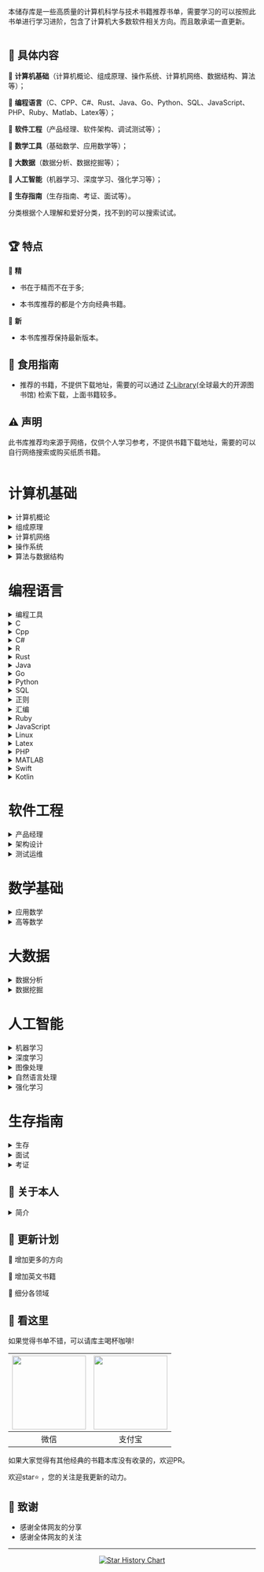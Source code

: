 本储存库是一些高质量的计算机科学与技术书籍推荐书单，需要学习的可以按照此书单进行学习进阶，包含了计算机大多数软件相关方向。而且敢承诺一直更新。

<img src="images/bg.jpg"  alt=""/>

## 📘 具体内容

🌟 **计算机基础**（计算机概论、组成原理、操作系统、计算机网络、数据结构、算法等）；

🌟 **编程语言**（C、CPP、C#、Rust、Java、Go、Python、SQL、JavaScript、PHP、Ruby、Matlab、Latex等）；

🌟 **软件工程**（产品经理、软件架构、调试测试等）；

🌟 **数学工具**（基础数学、应用数学等）；

🌟 **大数据**（数据分析、数据挖掘等）；

🌟 **人工智能**（机器学习、深度学习、强化学习等）；

🌟 **生存指南**（生存指南、考证、面试等）。

分类根据个人理解和爱好分类，找不到的可以搜索试试。

<img src="images/class.svg"  alt=""/>

## 🏆 特点

🌟 **精**

* 书在于精而不在于多;

* 本书库推荐的都是个方向经典书籍。

🌟 **新**

* 本书库推荐保持最新版本。

## 🚀 食用指南

* 推荐的书籍，不提供下载地址，需要的可以通过 [Z-Library](https://zh.zlibrary-east.se)(全球最大的开源图书馆) 检索下载，上面书籍较多。

## ⚠️ 声明

此书库推荐均来源于网络，仅供个人学习参考，不提供书籍下载地址，需要的可以自行网络搜索或购买纸质书籍。

<img src="images/start.jpg" alt=""/>

# 计算机基础

<details>
<summary>计算机概论</summary>

| <b href="1Lr63nh-bSWiF4Z9DOrP_QQ579o"> <img src="images/计算机概论/大话计算机 卷1-3.jpg" width="150px"   /></a> | <b href="1ylI3cdh5YU_W-_xpMpQhpApm74"> <img src="images/计算机概论/计算机科学技术百科全书 (第三版).jpg" width="150px"   /></a> | <b href="1k_ZvnrezFVcgpjUz4LEtUQ93r7"> <img src="images/计算机概论/计算机科学概论 (第13版).jpg" width="150px"   /></a> | <b href="1vmY9h5DOxZLXZ5w-5TNvrghga8"> <img src="images/计算机概论/计算机科学导论（第4版）.jpg" width="150px"  /></a> |
|------------------------------------------------------------------------------------------------------|-------------------------------------------------------------------------------------------------------------|----------------------------------------------------------------------------------------------------------|-------------------------------------------------------------------------------------------------------|
| <b href="g1qofMgFbPf"> 大话计算机 卷1-3 </a>                                                               | <b href="Dn2cpMBciWm">计算机科学技术百科全书<br> (第三版) </a>                                                            | <b href="p6ypjRUM8a3">计算机科学概论<br> (第13版)  </a>                                                           | <b href="Lfe3mDEWB1W">计算机科学导论<br>（第4版）</a>                                                            |

</details>


<details>
<summary>组成原理</summary>

| <b href="1jgbNy15-cO-Jo83ekpSsAAaqak"> <img src="images/组成原理/计算机组成  结构化方法（原书第6版）.jpg" width="150px"  /></a> | <b href="1gFmtF_ooa3WcKDww7-mpzwtbrk"> <img src="images/组成原理/计算机组成与设计 硬件软件接口 (第5版).jpg" width="150px"   /></a> | <b href="1IMt-mSkY9V-P_PoRmnpuTQ5a8f"> <img src="images/组成原理/计算机组成与设计：硬件软件接口（ARM版）.jpg" width="150px"   /></a> | <b href="1OecPfXZpa4OZrXlSHe3pXQ9h9p"> <img src="images/组成原理/计算机组成与设计：硬件软件接口（RISC-V版）.jpg" width="150px"   /></a> | <b href="1e-bqmc7h9YrZrbrCL0PMNwl2tv"> <img src="images/组成原理/手把手教你设计CPU-RISC-V处理器篇.jpg" width="150px"  /></a> |
|-------------------------------------------------------------------------------------------------------------|----------------------------------------------------------------------------------------------------------------|----------------------------------------------------------------------------------------------------------------|-------------------------------------------------------------------------------------------------------------------|---------------------------------------------------------------------------------------------------------------|
| <b href="FD8mBbFuqZB">计算机组成 <br>（原书第6版）</a>                                                                 | <b href="1QwPYe4ct4h">计算机组成与设计 <br> (第5版) </a>                                                                 | <b href="1umtK2j415K">计算机组成与设计<br>（ARM版）</a>                                                                   | <b href="Rw8dikD3Hod">计算机组成与设计<br>（原书第5版·RISC-V版）</a>                                                             | <b href="AbtwD3piGdL">手把手教你设计<br>CPU-RISC-V处理器篇 </a>                                                          |

| <b href="14hoM_gYlpSB8wnEA7NOGoAuikv"> <img src="images/组成原理/电脑组装、维护、维修全能一本通.jpg" width="150px"   /></a> | <b href="1aWKmCn6I8T38Z4oM_GrRAQl1ar"> <img src="images/组成原理/计算机组装与维护.jpg" width="150px"  /></a> |
|----------------------------------------------------------------------------------------------------------|--------------------------------------------------------------------------------------------------|
| <b href="k6z14xKj6be">电脑组装、维护、维修<br>全能一本通 </a>                                                           | <b href="yAeBRvenD41">计算机组装与维护 </a>                                                              |

</details>

<details>
<summary>计算机网络</summary>

| <b href="1Y3HIQQQf5Q1XDinRKDhILw5tu5"> <img src="images/计算机网络/计算机网络 (第8版).jpg" width="150px"  /></a> | <b href="1GK5n_jlb09onjgCx17jIdgoaot"> <img src="images/计算机网络/计算机网络 自顶向下方法 (第七版).jpg" width="150px"   /></a> | <b href="1Fjixqx-m_wP6Ce-9yCQBZA0o4m"> <img src="images/计算机网络/网络是怎样连接的.jpg" width="150px"   /></a> | <b href="1D0YGzpsS0HGAhhVscjAtBgi416"> <img src="images/计算机网络/TCP IP详解 (第2版).jpg" width="150px"   /></a> | <b href="1hZbqzLH7SLeVAjewg3Y8kwu5xf"> <img src="images/计算机网络/计算机网络 系统方法 (第5版).jpg" width="150px"  /></a> |
|------------------------------------------------------------------------------------------------------|--------------------------------------------------------------------------------------------------------------|----------------------------------------------------------------------------------------------------|----------------------------------------------------------------------------------------------------------|-----------------------------------------------------------------------------------------------------------|
| <b href="S6xPBfxvwxp">计算机网络 (第8版) </a>                                                               | <b href="jobr2KKh3eV">计算机网络 <br>自顶向下方法 (第七版)</a>                                                             | <b href="4NfN65N4vYe">网络是怎样连接的</a>                                                                 | <b href="GpK7BFdebG1">TCP IP详解 (第2版)</a>                                                                 | <b href="aYNoVNqdEbJ">计算机网络 <br>系统方法 (第5版)</a>                                                            |

| <b href="1PYhWooeO83keGyhpIPm01Q2tnc"> <img src="images/计算机网络/图解HTTP.jpg" width="150px"   /></a> | <b href="1qRwyW-Vtc8HwEEMxcjk3lge2mn"> <img src="images/计算机网络/图解TCPIP协议.jpg" width="150px"  /></a> |
|--------------------------------------------------------------------------------------------------|----------------------------------------------------------------------------------------------------|
| <b href="fsoQUxXTeD4">图解HTTP </a>                                                                | <b href="769p4FHRVnu">图解TCPIP协议</a>                                                                |

</details>

<details>
<summary>操作系统</summary>

| <b href="1ORueUDElxP19tWReuQX2dg2ujj"> <img src="images/操作系统/深入理解计算机系统（原书第3版）.jpg" width="150px"   /></a> | <b href="13VhcATWABGq16kkBeuXDiwilps"> <img src="images/操作系统/现代操作系统 (第4版).jpg" width="150px"   /></a> | <b href="1HDTfNKiGh5ephCIoFu3srA1t8p"> <img src="images/操作系统/操作系统导论.jpg" width="150px"  /></a> |
|-----------------------------------------------------------------------------------------------------------|-------------------------------------------------------------------------------------------------------|------------------------------------------------------------------------------------------------|
| <b href="Sat2rdg6Fbi">深入理解计算机系统<br>（原书第3版）</a>                                                            | <b href="2iXQeG3fvup">现代操作系统<br> (第4版)</a>                                                            | <b href="uqDF6vurRyQ">操作系统导论</a>                                                               |

</details>

<details>
<summary>算法与数据结构</summary>

| <b href="1sR7j9llPp3HRHSPpOIpwTwa0l0"> <img src="images/算法与数据结构/算法导论（原书第3版）.jpg" width="150px"  /></a> | <b href="1dpcUAAJYcbaZhIpD0DB7wAk4te"> <img src="images/算法与数据结构/算法  (第4版).jpg" width="150px"   /></a> | <b href="1Ua_xvIPOv1S1tY0AAm_FIQh5hz"> <img src="images/算法与数据结构/计算机程序设计艺术1.jpg" width="150px"   /></a> | <b href="1_d7624s2boAOiJp0tfqviQ0vfr"> <img src="images/算法与数据结构/labuladong的算法小抄 .jpg" width="150px"   /></a> | <b href="1EN_sxbsu0BRlB8otT2CwdQnztq"> <img src="images/算法与数据结构/LeetCode 101 (C++ Version).jpg" width="150px"  /></a> |
|--------------------------------------------------------------------------------------------------------|-------------------------------------------------------------------------------------------------------|--------------------------------------------------------------------------------------------------------|--------------------------------------------------------------------------------------------------------------|-----------------------------------------------------------------------------------------------------------------------|
| <b href="r8eYmJbJUxr">算法导论<br>（原书第3版） </a>                                                             | <b href="onX4vQo4BUU">算法  (第4版)</a>                                                                   | <b href="3WApt2njUeb">计算机程序设计艺术</a>                                                                    | <b href="bhzGFf9qpvN">labuladong的<br>算法小抄</a>                                                                | <b href="Rj43DnmAnUB">LeetCode 101 <br>(C++ Version)</a>                                                              |

| <b href="1mz0EYOdjeHlzSqRcZnw8XQ8s2z"> <img src="images/算法与数据结构/编程珠玑.jpg" width="150px"  /></a> | <b href="12NygbmBIYEGjGX1d8PQonw2hcq"> <img src="images/算法与数据结构/大话数据结构【溢彩加强版】.jpg" width="150px"   /></a> | <b href="1VAbo3ZzWKlj_fpG1fTjeBQcx39"> <img src="images/算法与数据结构/算法图解.jpg" width="150px"   /></a> | <b href="18gBHyAmjCVCOjkjtTLMOFA4ws5"> <img src="images/算法与数据结构/漫画算法 小灰的算法之旅.jpg" width="150px"   /></a> | <b href="1q6LUrb2iVFlNH0ickN2AGgm3iq"> <img src="images/算法与数据结构/数据结构 (第3版).jpg" width="150px"  /></a> |
|-------------------------------------------------------------------------------------------------|-----------------------------------------------------------------------------------------------------------|--------------------------------------------------------------------------------------------------|----------------------------------------------------------------------------------------------------------|-------------------------------------------------------------------------------------------------------|
| <b href="xUP6iZ1Sdzn">编程珠玑 </a>                                                                 | <b href="eeAsgwBcBTc">大话数据结构<br>【溢彩加强版】</a>                                                               | <b href="RGbK2uyV7fF">算法图解</a>                                                                   | <b href="bMwd38mCGTA">漫画算法 小灰的算法之旅</a>                                                                   | <b href="fG8Qv4PXj6t">数据结构 (第3版)</a>                                                                  |

| <b href="1Xlp3TwIksqVhxldtqj6MSQfi0d"> <img src="images/算法与数据结构/数据结构与算法分析 C语言描述（原书第2版）.jpg" width="150px"  /></a> | <b href="15jGZTS8fPogcwl_V55U6Bgubrj"> <img src="images/算法与数据结构/数据结构与算法图解.jpg" width="150px"   /></a> | <b href="1Up0sPQlJ6uqV0ElN6TgYGA1124"> <img src="images/算法与数据结构/算法笔记.jpg" width="150px"   /></a> | <b href="1R_gLEqpluvcYkBkCzf8zNgewxa"> <img src="images/算法与数据结构/算法精粹.jpg" width="150px"   /></a> | <b href="1Rs0GCpoSAJAcHYGQCHQvBAcapx"> <img src="images/算法与数据结构/算法设计与分析基础 (第3版).jpg" width="150px"  /></a> |
|-------------------------------------------------------------------------------------------------------------------|-------------------------------------------------------------------------------------------------------|--------------------------------------------------------------------------------------------------|--------------------------------------------------------------------------------------------------|------------------------------------------------------------------------------------------------------------|
| <b href="SgtVfwBSweh">数据结构与算法分析<br> C语言描述（原书第2版）</a>                                                              | <b href="5vDkke4xZic">数据结构与算法图解</a>                                                                   | <b href="zi4ECPaeEFM">算法笔记</a>                                                                   | <b href="KZUTSq15Pzi">算法精粹</a>                                                                   | <b href="zThkQbHsecX">算法设计与分析基础 <br>(第3版)</a>                                                              |

</details>

# 编程语言

<details>
<summary>编程工具</summary>

| <b href="1Aa2f4oBqocRdzQYY9-XAAgr0o5"> <img src="images/编程工具/PyCharm 中文指南（Win版）v2.0.jpg" width="150px"   /></a> | <b href="1q7sXG1_QLZInZaI549hfCwywcg"> <img src="images/编程工具/VSCode权威指南.jpg" width="150px"   /></a> | <b href="17k5k04C6j3g7naQybqHhtgai3f"> <img src="images/编程工具/精通Git (第2版).jpg" width="150px"  /></a> | <b href="10w3u9Ar53g5u3lLjIf-6tQdkrn"> <img src="images/汇编/编译原理 (第2版).jpg" width="150px"  /></a> |
|-----------------------------------------------------------------------------------------------------------------|-----------------------------------------------------------------------------------------------------|-----------------------------------------------------------------------------------------------------|--------------------------------------------------------------------------------------------------|
| <b href="VUWHzwYbbvA">PyCharm 中文指南<br>（Win版）v2.0</a>                                                            | <b href="DT4WFceobSd">VSCode权威指南</a>                                                                | <b href="vNaPvAiRtxv">精通Git (第2版)</a>                                                               | <b href="d5E6JxMsSCg">编译原理 (第2版).jpg</a>                                                         |

</details>

<details>
<summary>C</summary>

| <b href="10QgyuoIXaGdvHTwNlKKCBwe1h7"> <img src="images/C/C程序设计语言（第2版）.jpg" width="150px"  /></a> | <b href="1rqjllbH905KUWK3Zobt08wmnqr"> <img src="images/C/C Primer Plus（第6版）.jpg" width="150px"   /></a> | <b href="1IllvcG1hn8y2RcUz-pNasg3nc5"> <img src="images/C/C语言程序设计 现代方法 (第2版.修订版).jpg" width="150px"   /></a> | <b href="1LR4N3EUyT5gBhUL7y7YiYw8euc"> <img src="images/C/C和指针.jpg" width="150px"  /></a> |
|---------------------------------------------------------------------------------------------------|----------------------------------------------------------------------------------------------------------|--------------------------------------------------------------------------------------------------------------|-------------------------------------------------------------------------------------------|
| <b href="zNk7Ht8S8cU">C程序设计语言<br>（第2版）</a>                                                        | <b href="5x4hnhT4e1k">C Primer Plus<br>（第6版）</a>                                                         | <b href="TJxw1YR2Krt">C语言程序设计<br>现代方法 (第2版修订版)</a>                                                           | <b href="5p662LcjF5T">C和指针</a>                                                            |

</details>


<details>
<summary>Cpp</summary>

| <b href="19v8pxjZZt0OjTYC0xdjtmwoudq"> <img src="images/Cpp/C++ Primer (第5版).jpg" width="150px"  /></a> | <b href="19v8pxjZZt0OjTYC0xdjtmwoudq"> <img src="images/Cpp/C++ Primer习题集（第5版）.jpg" width="150px"   /></a> | <b href="1N5KR36qg_fKQp6epB4YI2wf10q"> <img src="images/Cpp/C++ Primer Plus (第6版).jpg" width="150px"   /></a> | <b href="1gsHlOO6ZaQnCedjPpxYk3Qzjaf"> <img src="images/Cpp/C++标准库 (第2版) .jpg" width="150px"   /></a> | <b href="1EelJF9JK2uOwLuw1Q_uEFQxzig"> <img src="images/Cpp/C++程序设计语言（特别版）.jpg" width="150px"  /></a> |
|---------------------------------------------------------------------------------------------------------|------------------------------------------------------------------------------------------------------------|---------------------------------------------------------------------------------------------------------------|-------------------------------------------------------------------------------------------------------|-------------------------------------------------------------------------------------------------------|
| <b href="phhxDDM4xLv">C++ Primer<br>(第5版)</a>                                                           | <b href="uU5gTek5zgi">C++ Primer习题集<br>（第5版）</a>                                                           | <b href="VWDSo62acBH">C++ Primer Plus<br> (第6版)</a>                                                           | <b href="LcZU2oTk6yr">C++标准库<br>(第2版)</a>                                                             | <b href="J6Zp55VyQHS">C++程序设计语言<br>（特别版）</a>                                                          |

| <b href="1o9Lox5SeRd94EzC9_wKRRAbvcc"> <img src="images/Cpp/C++程序设计语言 第1～3部分（第4版）.jpg" width="150px"  /></a> | <b href="1WKWU36Vl6EGiKozeXjQJjgqt2c"> <img src="images/Cpp/C++程序设计语言 第4部分（第4版）.jpg" width="150px"   /></a> | <b href="1k2CaxPvdza6duoOicOSTCAwvi2"> <img src="images/Cpp/C++20高级编程（第5版）.jpg" width="150px"   /></a> | <b href="1BVTwTW1klt_ZI9ke6g051w0yjj"> <img src="images/Cpp/Effective Modern C++.jpg" width="150px"   /></a> | <b href="1PQIkze5S829Tk9AejD0D4Qtr7c"> <img src="images/Cpp/More Effective C++.jpg" width="150px"  /></a> |
|--------------------------------------------------------------------------------------------------------------|-------------------------------------------------------------------------------------------------------------|--------------------------------------------------------------------------------------------------------|--------------------------------------------------------------------------------------------------------------|-----------------------------------------------------------------------------------------------------------|
| <b href="3LuFZw73Pun">C++程序设计语言<br>第1～3部分（第4版）</a>                                                           | <b href="Kypmr3vsaTz">C++程序设计语言<br>第4部分（第4版）</a>                                                            | <b href="npd8J4Q31yk">C++20高级编程<br>（第5版）</a>                                                           | <b href="YQ7pt8tnzuZ">Effective Modern C++ </a>                                                              | <b href="YUDmPt6X3jz">More Effective C++</a>                                                              |

| <b href="1NzsNEIhiLIGQv8qBQoDlHAtoi5"> <img src="images/Cpp/明解C++.jpg" width="150px"  /></a> | <b href="1kFdZA0gq-O_ezvpNJw2dEQjoua"> <img src="images/Cpp/C++ Templates (第2版·中文版).jpg" width="150px"   /></a> | 
|----------------------------------------------------------------------------------------------|-----------------------------------------------------------------------------------------------------------------|
| <b href="rYQn4zqbZ9q">明解C++</a>                                                              | <b href="YvD5UsQpn1u">C++ Templates<br> (第2版·中文版)</a>                                                           | 

</details>


<details>
<summary>C#</summary>

| <b href="1QEEi07rohWX6qTuugZhBFgv5e9"> <img src="images/Csharp/深入理解C（第3版）.jpg" width="150px"  /></a> | <b href="1QGArtm97Fp6rU9mNCI372gsada"> <img src="images/Csharp/C 图解教程  (第5版).jpg" width="150px"   /></a> |
|------------------------------------------------------------------------------------------------------|----------------------------------------------------------------------------------------------------------|
| <b href="m9MKHxUAkHm">深入理解C#<br>（第3版）</a>                                                            | <b href="7WYAZPwmP2X">C# 图解教程<br>(第5版)</a>                                                               | 

</details>

<details>
<summary>R</summary>

| <b href="1oqaFJ5iYQSDjDuh8iAAhdwaiz4"> <img src="images/R/R语言实战（第3版）.jpg" width="150px"  /></a> |
|-------------------------------------------------------------------------------------------------|
| <b href="cj2k6SDFQQK">R语言实战（第3版）</a>                                                            |

</details>

<details>
<summary>Rust</summary>

| <b href="1VMIfVUNDK63F1sgMZAprewu2sx"> <img src="images/Rust/Rust 程序设计（第2版）.jpg" width="150px"  /></a> | <b href="https://www.aliyundrive.com4Z8meSc2ZXa"> <img src="images/Rust/精通Rust(第2版).jpg" width="150px"   /></a> |
|--------------------------------------------------------------------------------------------------------|-----------------------------------------------------------------------------------------------------------------|
| <b href="ifGCq5S14uf">Rust 程序设计<br>（第2版）</a>                                                           | <b href="4jXANaM493f">精通Rust(第2版)</a>                                                                           | 

</details>

<details>
<summary>Java</summary>

| <b href="1xRgh4_Y-CUjheE7-mFOJrgntky"> <img src="images/Java/Java编程思想 (第5版).jpg" width="150px"  /></a> | <b href="1FZdia1LC9HkUV8ErPUGXeA02gd"> <img src="images/Java/深入理解Java虚拟机（第3版）.jpg" width="150px"   /></a> | <b href="12LYkRbHu-p1s8Ke730gehAozy4"> <img src="images/Java/Java核心技术·卷I（原书第12版）.jpg" width="150px"   /></a> | <b href="12ggzpkaP0tMYufsvqLjIPQftre"> <img src="images/Java/Java实战 (第2版).jpg" width="150px"   /></a> | <b href="1KenqX4xrUJGIIW6EXx-NOQ3rqa"> <img src="images/Java/Effective Java (第3版).jpg" width="150px"  /></a> |
|--------------------------------------------------------------------------------------------------------|-----------------------------------------------------------------------------------------------------------|--------------------------------------------------------------------------------------------------------------|-------------------------------------------------------------------------------------------------------|--------------------------------------------------------------------------------------------------------------|
| <b href="4ffqPtfGaX8">Java编程思想<br> (第5版)</a>                                                           | <b href="ccYNiYVwDT5">深入理解Java虚拟机<br>（第3版）</a>                                                            | <b href="Cmo8SeTtZEJ">Java核心技术<br>（原书第12版）</a>                                                               | <b href="5eEypz2BzcC">Java实战 (第2版)</a>                                                                | <b href="Gez5WokoHTN">Effective Java<br> (第3版)</a>                                                           |

| <b href="1IivYH8DWtbSLZyywyIJXCg5izv"> <img src="images/Java/spring boot Vue3.jpg" width="150px"  /></a> | <b href="1qvQfsBpdEvtG-VxGiPfyaQd667"> <img src="images/Java/spring boot实战：.jpg" width="150px"   /></a> | <b href="1RA3rI-2-DXq0OEfGPzDdDg350t"> <img src="images/Java/Spring Boot实战.jpg" width="150px"   /></a> | <b href="1awMWbyLQQtNVWvMoWdtcfQ6a8p"> <img src="images/Java/Spring实战（第6版）.jpg" width="150px"   /></a> | <b href="1EDdzHGrIPhyNEocjYP-T_Ame3e"> <img src="images/Java/Spring微服务实战（第2版）.jpg" width="150px"  /></a> |
|----------------------------------------------------------------------------------------------------------|---------------------------------------------------------------------------------------------------------|--------------------------------------------------------------------------------------------------------|--------------------------------------------------------------------------------------------------------|----------------------------------------------------------------------------------------------------------|
| <b href="x4LocP9KGVa">spring boot Vue3</a>                                                               | <b href="q6K6mnsiyry">spring boot实战</a>                                                                 | <b href="vN35sxB8caT">Spring Boot实战</a>                                                                | <b href="g8QXrSg7rwk">Spring实战（第6版）</a>                                                                | <b href="rEPEpC6MLzV">Spring微服务实战<br>（第2版）</a>                                                           |

| <b href="1bU55hYyCbMy-jGJ6_dYHAgbic0"> <img src="images/Java/Kafka权威指南（第2版）.jpg" width="150px"   /></a> | <b href="1UvwQJ0B0getRn_crvLAKnQgm2c"> <img src="images/Java/深入理解Kafka：核心设计与实践原理.jpg" width="150px"   /></a> | <b href="1ps1GE9gPkC2ziMDSDFJVawr22u"> <img src="images/Java/MyBatis从入门到精通.jpg" width="150px"  /></a> |
|---------------------------------------------------------------------------------------------------------|--------------------------------------------------------------------------------------------------------------|-------------------------------------------------------------------------------------------------------|
| <b href="Rngc3TxV7SV">Kafka权威指南<br>（第2版）</a>                                                            | <b href="eskR7nw33jx">深入理解Kafka：<br>核心设计与实践原理</a>                                                            | <b href="61hdKK4aphv">MyBatis<br>从入门到精通</a>                                                           |

</details>


<details>
<summary>Go</summary>

| <b href="16Uh_njzMnrYrLQ6CADEbhg2rs0"> <img src="images/Go/Go语言圣经.jpg" width="150px"   /></a> | <b href="1kMmNgQn3kLgm0xIRnmhklgg2gg"> <img src="images/Go/Go语言学习笔记.jpg" width="150px"  /></a> |
|-----------------------------------------------------------------------------------------------|------------------------------------------------------------------------------------------------|
| <b href="BTkquPb1x7k">Go程序设计语言</a>                                                            | <b href="3vutQ494Hcc">Go语言学习笔记</a>                                                             |

</details>

<details>
<summary>Python</summary>

| <b href="1qKu-mARQ3tUq0CBkI-1K4gphp4"> <img src="images/Python/Effect Python.jpg" width="150px"  /></a> | <b href="1HvJbsEsLZ5dKhBuNMEfYGwm6bk"> <img src="images/Python/Flash Web开发 (第2版).jpg" width="150px"   /></a> | <b href="105gqW1pRN5tNCyudXBC_pA1e4d"> <img src="images/Python/Flask Web开发实战.jpg" width="150px"   /></a> | <b href="1cVTJ9nyw5T0NZbCaPICy3Qrdto"> <img src="images/Python/Pandas数据处理与分析.jpg" width="150px"   /></a> | <b href="1N3xw70viZz5P6UFwaUSaywnx1l"> <img src="images/Python/Python asyncio 并发编程.jpg" width="150px"  /></a> |
|---------------------------------------------------------------------------------------------------------|--------------------------------------------------------------------------------------------------------------|----------------------------------------------------------------------------------------------------------|----------------------------------------------------------------------------------------------------------|---------------------------------------------------------------------------------------------------------------|
| <b href="Sojww8TLkkr">Effect Python</a>                                                                 | <b href="oYeWF6GNhss">Flash Web开发<br> (第2版)</a>                                                              | <b href="GY3kScDD95b">Flask Web开发实战</a>                                                                  | <b href="Rj3ys2cn5J8">Pandas数据处理与分析</a>                                                                  | <b href="GgjPWoowxtH">Python asyncio <br>并发编程</a>                                                             |

| <b href="1icuNwkHwt1waLxQAD-eDJQl113"> <img src="images/Python/Python Qt GUI与数据可视化编程.jpg" width="150px"  /></a> | <b href="1ovSUOIITdZyGfxAOHIcuxQwj6b"> <img src="images/Python/Python3网络爬虫开发实战 第2版.jpg" width="150px"   /></a> | <b href="1aH8hmdrs8J7oLMuZE2gb6ghcl6"> <img src="images/Python/Python编程：从入门到实践（第3版）.jpg" width="150px"   /></a> | <b href="1RYYLYquK5X-4OipoP8E3Gw88xa"> <img src="images/Python/Python基础教程 (第3版).jpg" width="150px"   /></a> | <b href="1Kzv0rSzk0hwBmfh5EA8oPw1fy0"> <img src="images/Python/Python让繁琐工作自动化.jpg" width="150px"  /></a> |
|-----------------------------------------------------------------------------------------------------------------|----------------------------------------------------------------------------------------------------------------|-----------------------------------------------------------------------------------------------------------------|-------------------------------------------------------------------------------------------------------------|----------------------------------------------------------------------------------------------------------|
| <b href="Kb95aPfhGtV">Python Qt GUI与<br>数据可视化编程</a>                                                             | <b href="S66M95RF9d1">Python3网络爬虫<br>开发实战 第2版</a>                                                              | <b href="pRjFt5dDAGy">Python编程<br>从入门到实践<br>（第3版）</a>                                                           | <b href="9F3uf6qBC1C">Python基础教程<br> (第3版)</a>                                                              | <b href="JUSuXLJzV6E">Python让繁琐工作<br>自动化</a>                                                             |

| <b href="16uCjRfjPrEW46Ao9iqXTRgxk1o"> <img src="images/Python/Python网络爬虫权威指南 (第2版).jpg" width="150px"  /></a> | <b href="1GGXo7kOhJiLxbQeUDIq02Aexah"> <img src="images/Python/Selenium3自动化测试实战.jpg" width="150px"   /></a> | <b href="1bl-RB5khZfBb6v9szeHuxwkng9"> <img src="images/Python/SQLAlchemy Python数据库实战.jpg" width="150px"   /></a> | <b href="14NGL6OrA6vGVWbzwEpumPApjh6"> <img src="images/Python/流畅的 Python（第2版）.jpg" width="150px"   /></a> | <b href="1eb6jS1HhxwEAbgcUqYwCdwo157"> <img src="images/Python/明解Python.jpg" width="150px"  /></a> |
|----------------------------------------------------------------------------------------------------------------|-------------------------------------------------------------------------------------------------------------|-------------------------------------------------------------------------------------------------------------------|------------------------------------------------------------------------------------------------------------|----------------------------------------------------------------------------------------------------|
| <b href="CuiQeRtH67D">Python网络爬虫权威<br>指南 (第2版)</a>                                                             | <b href="WoCRcmjcVXC">Selenium3自动化测<br>试实战</a>                                                              | <b href="5UZbLqABvCU">SQLAlchemy <br>Python数据库实战</a>                                                              | <b href="fVSQC96Lifp">流畅的 Python（第2版）</a>                                                                  | <b href="mxHYX4rKovK">明解Python</a>                                                                 |

</details>

<details>
<summary>SQL</summary>

| <b href="1QQBiZHa7lhcyyb_ZJ3fYsw739h"> <img src="images/SQL/MySQL基础教程.jpg" width="150px"  /></a> | <b href="1Lj2pBOgStQwz36CzIEFlQgy64o"> <img src="images/SQL/MySQL是怎样运行的.jpg" width="150px"   /></a> | <b href="1kNQ-7ZUIvsIfltsXbqiwtg6hxq"> <img src="images/SQL/SQL必知必会 (第5版).jpg" width="150px"   /></a> | <b href="1ZiqF8lahdaJVij17Tb9EpQjaqc"> <img src="images/SQL/SQL基础教程 (第2版).jpg" width="150px"   /></a> | <b href="1p0IUVdou-IF4gLbs8OcVlwyx0c"> <img src="images/SQL/SQL进阶教程.jpg" width="150px"  /></a> |
|--------------------------------------------------------------------------------------------------|-----------------------------------------------------------------------------------------------------|-------------------------------------------------------------------------------------------------------|-------------------------------------------------------------------------------------------------------|------------------------------------------------------------------------------------------------|
| <b href="94p2r8kcHE6">MySQL基础教程</a>                                                              | <b href="PFYVotq95n1">MySQL是怎样运行的</a>                                                               | <b href="WWwYBj45uLB">SQL必知必会<br> (第5版)</a>                                                           | <b href="ADCEDR4QKGd">SQL基础教程 (第2版)</a>                                                               | <b href="Q28DvXrRLyq">SQL进阶教程</a>                                                              |

| <b href="16A1NC40ln_NbtVEbHRjwUQ8n0w"> <img src="images/SQL/高性能MYSQL（第3版).jpg" width="150px"  /></a> | <b href="16A1NC40ln_NbtVEbHRjwUQ8n0w"> <img src="images/SQL/高性能MYSQL（第四版）.jpg" width="150px"   /></a> | <b href="1cEw1jLejuWcvHTji9BSKbgw3i6"> <img src="images/SQL/数据库系统概念 (第6版).jpg" width="150px"   /></a> | <b href="13iPcSKT8sRCIsSxG_WFsSAfjmv"> <img src="images/SQL/Redis开发与运维.jpg" width="150px"   /></a> | <b href="1zV1OVzWiXi3oyTDaGb66fw84q5"> <img src="images/SQL/Redis设计与实现.jpg" width="150px"  /></a> |
|------------------------------------------------------------------------------------------------------|-------------------------------------------------------------------------------------------------------|-------------------------------------------------------------------------------------------------------|----------------------------------------------------------------------------------------------------|---------------------------------------------------------------------------------------------------|
| <b href="WQxZqi3jRbL">高性能MYSQL<br>（第3版)</a>                                                          | <b href="WQxZqi3jRbL">高性能MYSQL<br>（第四版）</a>                                                           | <b href="6iuijvUVi24">数据库系统概念<br> (第6版)</a>                                                           | <b href="jguWCfGFQ6Y">Redis开发与运维</a>                                                               | <b href="TC6cEzcRCxA">Redis设计与实现</a>                                                              |

| <b href="1hQ0ozAE7M_An2V3oxBptLgrlyt"> <img src="images/SQL/MongoDB实战  (第2版).jpg" width="150px"   /></a> | <b href="1rLiKn9NQgtJ_-ul5h4i3gwtih1"> <img src="images/SQL/SQL Server从入门到精通.jpg" width="150px"   /></a> | <b href="15DH6Xw99VaGK4jBdU4l_QAj3fr"> <img src="images/SQL/收获不止Oracle 第2版.jpg" width="150px"   /></a> | <b href="1jhWGsCTQdPPdi1RUUCkS1wejsx"> <img src="images/SQL/PostgreSQL 技术内幕.jpg" width="150px"  /></a> |
|----------------------------------------------------------------------------------------------------------|----------------------------------------------------------------------------------------------------------|--------------------------------------------------------------------------------------------------------|--------------------------------------------------------------------------------------------------------|
| <b href="uMgVWyqnb2R">MongoDB实战 <br> (第2版)</a>                                                           | <b href="NwTmRoXELcd">SQL Server<br>从入门到精通</a>                                                           | <b href="tM5XioG9kHj">收获不止Oracle <br>（第2版）</a>                                                         | <b href="M8h4sCFhpi2">PostgreSQL<br>技术内幕</a>                                                           |

</details>

<details>
<summary>正则</summary>

| <b href="1sBvYUK3kaQjvZdEQKs8kTQ2jrh"> <img src="images/正则/正则表达式必知必会 (修订版).jpg" width="150px"   /></a> | <b href="1cDQnfQw6mCZmwyFODEptaQhhm5"> <img src="images/正则/正则指引（第2版）.jpg" width="150px"  /></a> |
|--------------------------------------------------------------------------------------------------------|-------------------------------------------------------------------------------------------------|
| <b href="XLYuC9UVqWD">正则表达式必知必会<br> (修订版)</a>                                                          | <b href="bF5fCkTtuSc">正则指引（第2版）</a>                                                             |

</details>

<details>
<summary>汇编</summary>

| <b href="1SmjFuJFMw3l62RJh6po31Anzc8"> <img src="images/汇编/汇编语言 (第4版).jpg" width="150px"   /></a> |
|---------------------------------------------------------------------------------------------------|
| <b href="UEEJyFZYFoH">汇编语言 (第4版)</a>                                                              |

</details>

<details>
<summary>Ruby</summary>

| <b href=" "> <img src="images/Ruby/Ruby元编程 .jpg" width="150px"  /></a> |
|------------------------------------------------------------------------|
| <b href="VmNVChWKzGL">Ruby元编程</a>                                      |

</details>

<details>
<summary>JavaScript</summary>

| <b href="1fOWwXysrmq7hl1PQzFaLageehq"> <img src="images/JavaScript/你不知道的JavaScript.jpg" width="150px"  /></a> | <b href="1OqwhMtDBKBOdQIxqSyT6eQvtrw"> <img src="images/JavaScript/JavaScript高级程序设计 (第4版).jpg" width="150px"   /></a> | <b href="1vQjp9N3TH0adlHkjiFx53wdd54"> <img src="images/JavaScript/JavaScript权威指南 (第7版).jpg" width="150px"   /></a> | <b href="1wwFCVL-HQrtuEdKaDLq4Twad5y"> <img src="images/JavaScript/vue.jpg" width="150px"   /></a> | <b href="1e8ChuPnPDFrGKqogKwxhJgyi3a"> <img src="images/JavaScript/深入解析CSS.jpg" width="150px"  /></a> |
|---------------------------------------------------------------------------------------------------------------|-----------------------------------------------------------------------------------------------------------------------|---------------------------------------------------------------------------------------------------------------------|----------------------------------------------------------------------------------------------------|-------------------------------------------------------------------------------------------------------|
| <b href="pNFKQADcthU">你不知道的<br>JavaScript</a>                                                                 | <b href="eMczR9ABeXr">JavaScript高级<br>程序设计 (第4版)</a>                                                                  | <b href="J3NhTx7Pa9n">JavaScript权威<br>指南 (第7版)</a>                                                                  | <b href="xFK2dvxwUBn">vue.js设计与实现</a>                                                              | <b href="vYNGRwBmpec">深入解析CSS</a>                                                                     |

| <b href="1KerYALOaiC_GYhCM0it-Mgafje"> <img src="images/JavaScript/CSS世界.jpg" width="150px"  /></a> | <b href="1ZoBugvbyMvAdlL8h6BIjkAtgwt"> <img src="images/JavaScript/CSS新世界.jpg" width="150px"   /></a> | <b href="1fySZvbT5tBSJ994mqd1UJg24d7"> <img src="images/JavaScript/CSS选择器世界.jpg" width="150px"   /></a> | <b href="16yVIWy4bki0u3zMJN9Jsbgbgu0"> <img src="images/JavaScript/深入浅出Node.jpg" width="150px"   /></a> | <b href="1T7PNdLkLjUXYiBeq2NerDgzxcf"> <img src="images/JavaScript/小程序开发原理与实战.jpg" width="150px"  /></a> |
|-----------------------------------------------------------------------------------------------------|-------------------------------------------------------------------------------------------------------|---------------------------------------------------------------------------------------------------------|---------------------------------------------------------------------------------------------------------|----------------------------------------------------------------------------------------------------------|
| <b href="eCaf8iEEJSU">CSS世界</a>                                                                     | <b href="eCaf8iEEJSU">CSS新世界</a>                                                                      | <b href="eCaf8iEEJSU">CSS选择器世界</a>                                                                      | <b href="qLtgMGKPNgV">深入浅出Node</a>                                                                      | <b href="qAqJWmaRJjZ">小程序开发原理<br>与实战</a>                                                                 |

| <b href="1uiduNNHyvWyHx-ZnpfrFEwgu12"> <img src="images/JavaScript/jQuery实战（第三版）.jpg" width="150px"  /></a> | <b href="1hhJ6FuZP0dFt-DY1sAFYAwnsh0"> <img src="images/JavaScript/TypeScript编程.jpg" width="150px"   /></a> | <b href="1h1GBMU7Y6E3JuGjqpvvAIAhvix"> <img src="images/JavaScript/揭秘Angular（第2版）.jpg" width="150px"   /></a> | <b href="1wv2lCTEofI41mGxn8AeSxA7ux1"> <img src="images/JavaScript/深入React技术栈.jpg" width="150px"   /></a> | <b href="1HSEeOvh-wmGVBZg03Pa6-Qp9zc"> <img src="images/JavaScript/深入理解ES6.jpg" width="150px"  /></a> |
|-------------------------------------------------------------------------------------------------------------|-------------------------------------------------------------------------------------------------------------|---------------------------------------------------------------------------------------------------------------|-----------------------------------------------------------------------------------------------------------|-------------------------------------------------------------------------------------------------------|
| <b href="4Jv5bJkrp5F">jQuery实战<br>（第三版）</a>                                                                 | <b href="XjQBfSjk3ui">TypeScript编程</a>                                                                      | <b href="gKEyBR8A38h">揭秘Angular<br>（第2版）</a>                                                                  | <b href="JXWMXdEPmWu">深入React技术栈</a>                                                                      | <b href="4YsEECtKPsA">深入理解ES6</a>                                                                     |

</details>


<details>
<summary>Linux</summary>

| <b href="17dHxkOS5syPcC48nKfE-igg8mq"> <img src="images/Linux/Linux UNIX系统编程手册.jpg" width="150px"  /></a> | <b href="1A_WQlPS_V0qK6yUnnYxvdQb8rx"> <img src="images/Linux/Linux常用命令自学手册.jpg" width="150px"   /></a> | <b href="162xexrAKcXpIbbM-j9iEMA5z0l"> <img src="images/Linux/Linux命令行与Shell脚本编程大全 (第4版).jpg" width="150px"   /></a> | <b href="1qfPxmZAlf8-A_YgCtpTwtA0yaa"> <img src="images/Linux/Linux命令行大全（第2版）.jpg" width="150px"   /></a> | <b href="1nVjPircsOnHrkJHMGMj7_A2ylg"> <img src="images/Linux/Unix&Liunx大学教程.jpg" width="150px"  /></a> |
|-----------------------------------------------------------------------------------------------------------|---------------------------------------------------------------------------------------------------------|----------------------------------------------------------------------------------------------------------------------|-----------------------------------------------------------------------------------------------------------|---------------------------------------------------------------------------------------------------------|
| <b href="JaFwg88SzvV">Linux UNIX<br>系统编程手册</a>                                                            | <b href="CmReavJBqBf">Linux常用命令<br>自学手册</a>                                                             | <b href="k3XAPJUrDYs">Linux命令行与<br>Shell脚本编程大全<br>(第4版)</a>                                                          | <b href="uGsURT3w2Tg">Linux命令行大全<br>（第2版）</a>                                                             | <b href="kBpczgjsNjx">Unix&Liunx<br>大学教程</a>                                                            |

| <b href="1cg_TBRF2Ml7nXRcJrVCvGA17r6"> <img src="images/Linux/UNIX环境高级编程 (第3版).jpg" width="150px"  /></a> | <b href="1ren2aDIXOG-PNkNSlqcp4At8s2"> <img src="images/Linux/UNIX编程艺术.jpg" width="150px"   /></a> | <b href="1vlt25g2F8JtKpLiNrqwQEAl0np"> <img src="images/Linux/UNIX网络编程 卷1 (第3版).jpg" width="150px"   /></a> | <b href="1Ht_293EzJts2MM-yuHZgeQh41m"> <img src="images/Linux/UNIX网络编程 卷2 (第2版).jpg" width="150px"   /></a> | <b href="14IbcIDo196mVqkD2Kw9LwQ9u0v"> <img src="images/Linux/深入Linux内核架构.jpg" width="150px"  /></a> |
|-----------------------------------------------------------------------------------------------------------|----------------------------------------------------------------------------------------------------|-------------------------------------------------------------------------------------------------------------|-------------------------------------------------------------------------------------------------------------|------------------------------------------------------------------------------------------------------|
| <b href="7UQMc5ztQWh">UNIX环境高级编程<br>(第3版)</a>                                                             | <b href="4RkCFCU4FWB">UNIX编程艺术</a>                                                                 | <b href="qbjCu51cGCA">UNIX网络编程 <br>卷1 (第3版)</a>                                                             | <b href="7q6QzaYPrzd">UNIX网络编程<br> 卷2 (第2版)</a>                                                             | <b href="KsuqPr6hp4z">深入Linux内核架构 </a>                                                               |

| <b href="1-69RxtYMF4P88j9s2OKdwAf493"> <img src="images/Linux/鸟哥的Linux私房菜 (第3版).jpg" width="150px"  /></a> | <b href="1RAPPDVIEWlfWM1w9U2BSSgslmg"> <img src="images/Linux/鸟哥的Linux私房菜 (第4版).jpg" width="150px"   /></a> | <b href="1nOwquXbXjVenruTUw_KX0Aw17p"> <img src="images/Linux/Vim实用技巧 (第2版).jpg" width="150px"   /></a> | <b href="1m6aan0gjmS40bHb4J4pgugk3e2"> <img src="images/Linux/Ubuntu Linux操作系统：微课版.jpg" width="150px"   /></a> | <b href="19dWVwvBElJa5kmqUejmXIgraji"> <img src="images/Linux/Linux网络操作系统项目教程（RHEL 7.4CentOS 7.4）（第3版）.jpg" width="150px"   /></a> |
|------------------------------------------------------------------------------------------------------------|-------------------------------------------------------------------------------------------------------------|---------------------------------------------------------------------------------------------------------|----------------------------------------------------------------------------------------------------------------|------------------------------------------------------------------------------------------------------------------------------------|
| <b href="ow3V75k8bGS">鸟哥的Linux私房菜<br>(第3版)</a>                                                             | <b href="ow3V75k8bGS">鸟哥的Linux私房菜<br>(第4版)</a>                                                              | <b href="mvSheCYZZzQ">Vim实用技巧<br>(第2版)</a>                                                              | <b href="HsGNiyfdStm">Ubuntu Linux操作<br>系统 微课版</a>                                                             | <b href="MRLPhMdJnGk">Linux网络操作系统<br>项目教程（CentOS 7.4）<br>（第3版）</a>                                                                 |

</details>


<details>
<summary>Latex</summary>

| <b href="1OLW5Xhx0OH10nQUXzyIstwrgno"> <img src="images/Latex/Latex Notes 雷太赫排版系统简介.jpg" width="150px"  /></a> |
|----------------------------------------------------------------------------------------------------------------|
| <b href="RV8xa3Ceadd">Latex Notes <br>雷太赫排版系统简介</a>                                                            |

</details>

<details>
<summary>PHP</summary>

| <b href="1GsWcHFJFFVyRz_UQCZhoNA8qzr"> <img src="images/PHP/Modern PHP  中文版.jpg" width="150px"  /></a> |
|--------------------------------------------------------------------------------------------------------|
| <b href="ta6WdNBJppy">Modern PHP <br> 中文版</a>                                                          |

</details>

<details>
<summary>MATLAB</summary>

| <b href="1haOPzzwIaFnWPeiY2FuT_A0u87"> <img src="images/MATLAB/MATLAB从入门到精通.jpg" width="150px"  /></a> |
|--------------------------------------------------------------------------------------------------------|
| <b href="pdZVW77VVmd">MATLAB从入门到精通</a>                                                                 |

</details>

<details>
<summary>Swift</summary>

| <b href="19g8V4fVILt8G5ABbb-SEPgxsq6"> <img src="images/Swift/Swift进阶.jpg" width="150px"  /></a> |
|--------------------------------------------------------------------------------------------------|
| <b href="rE4VsNMpjrT">Swift进阶</a>                                                                |

</details>

<details>
<summary>Kotlin</summary>

| <b href="1QsbBn6Qd6tgjEjtCj45OSwfg42"> <img src="images/Kotlin/Android编程权威指南.jpg" width="150px"  /></a> | <b href="1mrPJ9pv8rdJPYZ27tHz4oAmknf"> <img src="images/Kotlin/kotlin实战.jpg" width="150px"  /></a> |
|---------------------------------------------------------------------------------------------------------|----------------------------------------------------------------------------------------------------|
| <b href="iArr3njFhHQ">Android编程<br>权威指南</a>                                                             | <b href="5LdsCwj8uEq">kotlin实战</a>                                                                 |

</details>

# 软件工程

<details>
<summary>产品经理</summary>

| <b href="1pqf1cLrca-54M-aPJ7MNGgoeeo"> <img src="images/产品经理/人人都是产品经理2.jpg" width="150px"  /></a> |
|---------------------------------------------------------------------------------------------------|
| <b href="vernt8NAES8">人人都是产品经理</a>                                                                |

</details>

<details>
<summary>架构设计</summary>

| <b href="1aiqak_X1yUjPB1_RVSh8nQ0txx"> <img src="images/架构设计/大话设计模式.jpg" width="150px"  /></a> | <b href="1vcFWdvWFarIT2Ns9HH7CJgndtn"> <img src="images/架构设计/凤凰架构.jpg" width="150px"   /></a> | <b href="1az1uK2tSq6UXJCqEZKmvnQ7ldz"> <img src="images/架构设计/架构整洁之道.jpg" width="150px"   /></a> | <b href="1KzMldCa18M82va6mLW7APwx5jq"> <img src="images/架构设计/设计模式 可复用面向对象软件的基础（典藏版）.jpg" width="150px"   /></a> | <b href="1snTr4TpxF4j5QE4R6Xrazgspz9"> <img src="images/架构设计/设计模式的艺术：软件开发人员内功修炼之道.jpg" width="150px"  /></a> |
|------------------------------------------------------------------------------------------------|-----------------------------------------------------------------------------------------------|-------------------------------------------------------------------------------------------------|-----------------------------------------------------------------------------------------------------------------|--------------------------------------------------------------------------------------------------------------|
| <b href="MEd2Qc24jcP">大话设计模式</a>                                                               | <b href="pYfEn4LiRWs">凤凰架构</a>                                                                | <b href="85ZctHuVBdk">架构整洁之道</a>                                                                | <b href="jngzpWiyxu3">设计模式 可复用<br>面向对象软件的<br>基础（典藏版）</a>                                                        | <b href="TmXb9SUf4wi">设计模式的艺术<br>软件开发人员内功<br>修炼之道</a>                                                        |

| <b href="1ECUGB_uZKz_ia45fbTtbfwkaam"> <img src="images/架构设计/设计模式之美.jpg" width="150px"   /></a> | <b href="1XZ5wvUVb05x_N6MvaJjtFwfq2h"> <img src="images/架构设计/图解设计模式.jpg" width="150px"   /></a> | <b href="1EAaJyRFloBOm4wNfh_vEUQq3l3"> <img src="images/架构设计/微服务架构设计模式.jpg" width="150px"  /></a> | <b href="1z3ULNlJV43VFDSfj2kWKwgxim5"> <img src="images/架构设计/软件工程 （第10版）.jpg" width="150px"  /></a> | <b href="182P5QjV1IgVw13JJyE-lqwdidl"> <img src="images/架构设计/写给大家看的设计书（第4版）（平装）.jpg" width="150px"  /></a> |
|-------------------------------------------------------------------------------------------------|-------------------------------------------------------------------------------------------------|---------------------------------------------------------------------------------------------------|-----------------------------------------------------------------------------------------------------|------------------------------------------------------------------------------------------------------------|
| <b href="wKHDW7P83tb">设计模式之美</a>                                                                | <b href="HqjwXvUiz3o">图解设计模式</a>                                                                | <b href="Nz5rxjE7vok">微服务架构设计模式</a>                                                               | <b href="m2SaRdMHGbW">软件工程<br>（第10版）</a>                                                            | <b href="yb5QrB2Q3wp">写给大家看的设计书<br>（第4版）</a>                                                               |

| <b href="1zDiZ2xn2yC4tAcQCRU6DHQcawv"> <img src="images/架构设计/游戏引擎架构（第2版）.jpg" width="150px"  /></a> | <b href="1u_LXzGoifyL12hCT0A2vBA9ooe"> <img src="images/架构设计/代码随想录 八股文.jpg" width="150px"  /></a> |
|-----------------------------------------------------------------------------------------------------|---------------------------------------------------------------------------------------------------|
| <b href="Uq6AXQzrYXJ">游戏引擎架构<br>（第2版）</a>                                                           | <b href="dMvPB9qYt5W">代码随想录<br>八股文(第四版)</a>                                                       |

</details>

<details>
<summary>测试运维</summary>

| <b href="1AXra5HbxEF1JR6ABYK6bHwtvzu"> <img src="images/K8S/Docker 容器与容器云（第2版）.jpg" width="150px"  /></a> | <b href="1QQJg8D8GYhBnniF2_aMTxg12vg"> <img src="images/K8S/Kubernetes修炼手册.jpg" width="150px"   /></a> | <b href="1mfXSvmaKOix24gEOMduKxw81fu"> <img src="images/K8S/kubernet权威指南.jpg" width="150px"   /></a> | <b href="1meZM_zK_faecK6ZPOzcL1gll98"> <img src="images/K8S/深入剖析Kubernetes.jpg" width="150px"   /></a> | <b href="1i9GubQdNbt1Wno6GohYYmAku0t"> <img src="images/K8S/深入浅出Docker.jpg" width="150px"  /></a> |
|-----------------------------------------------------------------------------------------------------------|--------------------------------------------------------------------------------------------------------|------------------------------------------------------------------------------------------------------|--------------------------------------------------------------------------------------------------------|---------------------------------------------------------------------------------------------------|
| <b href="SDBVQyqEaPg">Docker 容器与<br>容器云（第2版）</a>                                                          | <b href="TZaReE5JwhZ">Kubernetes修炼手册</a>                                                               | <b href="V1h65SMyN1e">kubernet权威指南</a>                                                               | <b href="JGARy9z695M">深入剖析Kubernetes</a>                                                               | <b href="6FPJNnkPczt">深入浅出Docker</a>                                                              |

| <b href="1BV9GmdyF7KpkZtKxIUUAegr4dw"> <img src="images/测试运维/全栈性能测试修炼宝典JMeter实战.jpg" width="150px"  /></a> | <b href="1_QDiQRdpVSDV96J_RequoA46xa"> <img src="images/测试运维/软件调试.jpg" width="150px"  /></a> | <b href="1ZXXf3TGNkLZszNXj0tiI6w93e0"> <img src="images/K8S/DevOps实践指南.jpg" width="150px"  /></a> | <b href="1YGjs0JhJIIU9h0cz8lsgTQtjpc"> <img src="images/K8S/持续交付  发布可靠软件的系统方法.jpg" width="150px"  /></a> |
|------------------------------------------------------------------------------------------------------------|----------------------------------------------------------------------------------------------|---------------------------------------------------------------------------------------------------|----------------------------------------------------------------------------------------------------------|
| <b href="ymVr8sbixrd">全栈性能测试修炼<br>宝典 JMeter实战</a>                                                          | <b href="6jEbT2ReJ2T">软件调试<br> (第二版)</a>                                                     | <b href="tcVqqR5eAgk">DevOps实践指南</a>                                                              | <b href="U8Gg6TtdSGr">持续交付  发布可<br>靠软件的系统方法</a>                                                          |

</details>

# 数学基础

<details>
<summary>应用数学</summary>

| <b href="1ctQVont0nxt7pOGMTQXRKwldji"> <img src="images/应用数学/程序员的数学 (第2版).jpg" width="150px"  /></a> | <b href="15rcckKWViQ4BeLzcKWC7Gw04rq"> <img src="images/应用数学/程序员的数学 2 概率统计.jpg" width="150px"   /></a> | <b href="1Yh8Ho3i3bSu3Jcjzdh8aGQ0m7l"> <img src="images/应用数学/程序员的数学 3 线性代数.jpg" width="150px"   /></a> | <b href="10wBW0x3HtYh9Ho4iw-HUOQ2d05"> <img src="images/应用数学/程序员数学.jpg" width="150px"   /></a> | <b href="1xzSmjnh26gVAlff_omGsQwstqb"> <img src="images/应用数学/从零开始：机器学习的数学原理和算法实践.jpg" width="150px"  /></a> |
|------------------------------------------------------------------------------------------------------|--------------------------------------------------------------------------------------------------------|--------------------------------------------------------------------------------------------------------|------------------------------------------------------------------------------------------------|-------------------------------------------------------------------------------------------------------------|
| <b href="7dacdhWPhhq">程序员的数学<br> (第2版)</a>                                                           | <b href="7dacdhWPhhq">程序员的数学<br> 2 概率统计</a>                                                            | <b href="7dacdhWPhhq">程序员的数学<br> 3 线性代数</a>                                                            | <b href="Tp9md9tsShp">程序员数学</a>                                                                | <b href="bzAzv7tGHAH">从零开始 机器学习<br>的数学原理和算法实践</a>                                                           |

| <b href="1WuE9WzvJEJOesGhh29hbQAjwti"> <img src="images/应用数学/改变世界的17个方程.jpg" width="150px"  /></a> | <b href="10v6w7_Zyo3UupbuJcRSgmAr4g1"> <img src="images/应用数学/机器学习的数学.jpg" width="150px"   /></a> | <b href="1qy5XMIL0K0YffIoFfVAmbA02nr"> <img src="images/应用数学/计算机科学中的数学：信息与智能时代的必修课.jpg" width="150px"   /></a> | <b href="12k4FmYI86noKMb-FC3Mc3gio90"> <img src="images/应用数学/具体数学 计算机科学基础 (第2版).jpg" width="150px"   /></a> | <b href="1S0hkuJwe3J6X7SRa3IPLFQd2vc"> <img src="images/应用数学/深度学习的数学.jpg" width="150px"  /></a> |
|----------------------------------------------------------------------------------------------------|--------------------------------------------------------------------------------------------------|----------------------------------------------------------------------------------------------------------------|-------------------------------------------------------------------------------------------------------------|-------------------------------------------------------------------------------------------------|
| <b href="xF5aZMhgM3M">改变世界的17个方程</a>                                                               | <b href="keF2QT7jhEi">机器学习的数学</a>                                                                | <b href="4YqtY7qabAE">计算机科学中的数学</a>                                                                            | <b href="CZ64HP3t88V">具体数学<br>计算机科学基础 <br>(第2版)</a>                                                         | <b href="veSEi9TLkuW">深度学习的数学</a>                                                               |

| <b href="1A3V9pynvn3actl_4pTCmLgq0j0"> <img src="images/应用数学/数学之美（第三版）.jpg" width="150px"   /></a> | <b href="1DSeReGdPkEMrfjpy_WzKqwqbhn"> <img src="images/应用数学/统计学习方法 (第2版).jpg" width="150px"   /></a> | <b href="1ZuFsKF2wW9msTFX1Bair8gkrqz"> <img src="images/应用数学/吴军数学通识讲义.jpg" width="150px"   /></a> |
|----------------------------------------------------------------------------------------------------|-------------------------------------------------------------------------------------------------------|---------------------------------------------------------------------------------------------------|
| <b href="RbwHDGtCB6k">数学之美（第三版）</a>                                                                | <b href="SY6LcZwCM1q">统计学习方法<br> (第2版)</a>                                                            | <b href="RNUjKy6u83B">吴军数学通识讲义</a>                                                                |

</details>


<details>
<summary>高等数学</summary>

| <b href="1cTD-5QL6qH6VDi173xEhDQ2scs"> <img src="images/高等数学/纯数学教程 (第9版).jpg" width="150px"  /></a> | <b href="1-Djv5G3wEbk-w78I5E6G0gve00"> <img src="images/高等数学/复分析 可视化方法.jpg" width="150px"   /></a> | <b href="17XP-XIHowo1InkB_zQdfZg8iuw"> <img src="images/高等数学/概率导论 (第2版).jpg" width="150px"   /></a> | <b href="1U5ub5STF2z5CHHFo88PJwQoht9"> <img src="images/高等数学/线性代数及其应用 (第4版).jpg" width="150px"   /></a> | <b href="1SnGC6c44Az-pqXQaOB_5yggfyd"> <img src="images/高等数学/线性代数应该这样学 (第3版).jpg" width="150px"  /></a> |
|-----------------------------------------------------------------------------------------------------|----------------------------------------------------------------------------------------------------|-----------------------------------------------------------------------------------------------------|---------------------------------------------------------------------------------------------------------|---------------------------------------------------------------------------------------------------------|
| <b href="yS7jAx6GGe3">纯数学教程 <br>(第9版)</a>                                                           | <b href="wWVDbDd93uY">复分析<br>可视化方法</a>                                                             | <b href="6wT66a4rmDx">概率导论 (第2版)</a>                                                                | <b href="6FFk14GXV6b">线性代数及其应用 <br>(第4版)</a>                                                            | <b href="cCGf97JeSzH">线性代数应该这样学<br> (第3版)</a>                                                           |

| <b href="1jicSvhpjjV74uH5vjCkQhw83e6"> <img src="images/高等数学/离散数学及其应用（原书第8版）.jpg" width="150px"  /></a> | <b href="1ECzk4Y80Gzm2O3KreFJqAQc059"> <img src="images/高等数学/组合数学 (第5版).jpg" width="150px"   /></a> | <b href="17eYhW6cv5yN6g-HOX8vrKw4tby"> <img src="images/高等数学/普林斯顿概率论读本.jpg" width="150px"   /></a> | <b href="1Of7ghs-iPeHtP_jRHhr8Hgauow"> <img src="images/高等数学/普林斯顿数学分析读本.jpg" width="150px"   /></a> | <b href="1GFSJ2oEY-NPwncnzGZVJawbpvk"> <img src="images/高等数学/普林斯顿微积分读本 (修订版).jpg" width="150px"  /></a> |
|---------------------------------------------------------------------------------------------------------|-----------------------------------------------------------------------------------------------------|----------------------------------------------------------------------------------------------------|-----------------------------------------------------------------------------------------------------|---------------------------------------------------------------------------------------------------------|
| <b href="FqsNFX9NgXr">离散数学及其应用<br>（原书第8版）</a>                                                           | <b href="qVbx5oXjZoJ">组合数学 (第5版)</a>                                                                | <b href="hrBMnDK1oDE">普林斯顿概率论<br>读本</a>                                                            | <b href="F7F5ezhonqk">普林斯顿数学分析<br>读本</a>                                                            | <b href="VCACKk9Vkb5">普林斯顿微积分<br>读本 (修订版)</a>                                                           |

</details>

# 大数据

<details>

<summary>数据分析</summary>

| <b href="17iaLpwaY_lh3sAm1tP97rwsl0h"> <img src="images/数据分析/Hadoop权威指南.jpg" width="150px"   /></a> | <b href="1CWXkxEqemnxrWAHLanaAAQdttc"> <img src="images/数据分析/Python数据科学手册.jpg" width="150px"   /></a> | <b href="1OaCn-GPqJMKj05i73aHoIwqqxv"> <img src="images/数据分析/利用Python进行数据分析 原书第2版.jpg" width="150px"  /></a> | <b href="1SzdfKyk057uNTmMd8P-29wr37m"> <img src="images/数据分析/Python金融大数据分析 (第2版).jpg" width="150px"  /></a> |
|-----------------------------------------------------------------------------------------------------|-------------------------------------------------------------------------------------------------------|--------------------------------------------------------------------------------------------------------------|-------------------------------------------------------------------------------------------------------------|
| <b href="VheWhvJQLSz">Hadoop权威指南</a>                                                                | <b href="bXmh7cwNwRx">Python数据科学手册</a>                                                                | <b href="72Vz24Nxr19">利用Python进行数<br>据分析 第2版</a>                                                             | <b href="cVePKPMsWtY">Python金融大数<br>据分析 (第2版)</a>                                                           |

</details>

<details>
<summary>数据挖掘</summary>

| <b href="1zwpxNtSfSCZB8hnGQqsQxQgl97"> <img src="images/数据挖掘/数据密集型应用系统设计.jpg" width="150px"   /></a> | <b href="18WIEO3DZwfHnMF_kCBf57w3bih"> <img src="images/数据挖掘/数据挖掘 概念与技术 (第3版).jpg" width="150px"   /></a> | <b href="1BsuvS6RBjQTD1NeIRdhTsAst1e"> <img src="images/数据挖掘/数据挖掘导论 (完整版).jpg" width="150px"  /></a> |
|------------------------------------------------------------------------------------------------------|-----------------------------------------------------------------------------------------------------------|------------------------------------------------------------------------------------------------------|
| <b href="P9LKs844U4a">数据密集型<br>应用系统设计</a>                                                            | <b href="MrJ6MCzcWzX">数据挖掘 概念与<br>技术 (第3版)</a>                                                            | <b href="zg44Fspnawr">数据挖掘导论<br> (完整版)</a>                                                           |

</details>

# 人工智能

<details>
<summary>机器学习</summary>

| <b href="1_sR-rO7d-Ngf-hwdGGr0Bgu6ze"> <img src="images/机器学习/百面机器学习.jpg" width="150px"  /></a> | <b href="15rtNg9bl6AOpHdVPPNaDvA245y"> <img src="images/机器学习/动手学机器学习.jpg" width="150px"   /></a> | <b href="1J-tlWC6qfcyHlo6wJ30Qqg7ly1"> <img src="images/机器学习/机器学习 (第2版).jpg" width="150px"   /></a> | <b href="1e8OA93nhBzqFk5fVL8sVXwo1h7"> <img src="images/机器学习/机器学习 公式推到与代码实现.jpg" width="150px"   /></a> | <b href="1e0jr4zA6Gq5xdW4ISj74Cw6g9d"> <img src="images/机器学习/机器学习.jpg" width="150px"  /></a> |
|------------------------------------------------------------------------------------------------|--------------------------------------------------------------------------------------------------|-----------------------------------------------------------------------------------------------------|---------------------------------------------------------------------------------------------------------|----------------------------------------------------------------------------------------------|
| <b href="eFS7SKPPCVn">百面机器学习</a>                                                               | <b href="5o7KPjPDWjG">动手学机器学习</a>                                                                | <b href="vPkpFaAy63y">机器学习 (第2版)</a>                                                                | <b href="SgD7PhrL51P">机器学习 公式<br>推导与代码实现</a>                                                            | <b href="qkDKCuwMviB">机器学习</a>                                                               |

| <b href="11wYYCUhRumP582mhYbj4UAma7r"> <img src="images/机器学习/机器学习Python实战.jpg" width="150px"  /></a> | <b href="1czrDHf8rpCQpjHtaSLAsaAxvyz"> <img src="images/机器学习/机器学习笔记(吴恩达)v5.51.jpg" width="150px"   /></a> | <b href="1D4RFWl6K6zI6Xq4Y9kmNjg0t75"> <img src="images/机器学习/机器学习公式详解.jpg" width="150px"   /></a> | <b href="1CNG4Y6HQi7dDdxhh4bc6eA0va8"> <img src="images/机器学习/机器学习实战：基于Scikit-Learn、Keras和TensorFlow (第2版).jpg" width="150px"   /></a> | <b href="1_KxEfndEdFW770_j750oMAviwo"> <img src="images/机器学习/美团机器学习实践.jpg" width="150px"  /></a> |
|------------------------------------------------------------------------------------------------------|-----------------------------------------------------------------------------------------------------------|---------------------------------------------------------------------------------------------------|---------------------------------------------------------------------------------------------------------------------------------------|--------------------------------------------------------------------------------------------------|
| <b href="FaXkPDu6iCt">机器学习Python实战</a>                                                               | <b href="dggQvN5xoTa">机器学习笔记<br>(吴恩达)<br>v5.51</a>                                                        | <b href="evrrhQgY6eV">机器学习公式详解</a>                                                                | <b href="5gB7o8XSNjs">机器学习实战<br>基于Scikit-Learn、<br>Keras和TensorFlow<br> (第2版)                                                         | <b href="VhK96ZDT7pm">美团机器学习实践</a>                                                               |

| <b href="1JttiPd7j-C5vQgwb1jJSZgttv2"> <img src="images/机器学习/可解释人工智能导论.jpg" width="150px"   /></a> | <b href="1_ZGQEjdNjB_w7ZKuUU6Pfw39sz"> <img src="images/机器学习/人工智能：现代方法（第4版）.jpg" width="150px"   /></a> | <b href="1G1An-xoeHvckuttKzBpDHw22mv"> <img src="images/机器学习/实用推荐系统.jpg" width="150px"   /></a> | <b href="1yIXZwfdB1wkHXsaoe31Fjgv8s9"> <img src="images/机器学习/鸢尾花书.jpg" width="150px"  /></a> | <b href="1SocDzqv2VoRaM5fzaDiY8Q6sss"> <img src="images/机器学习/AI行业报告2023.jpg" width="150px"  /></a> |
|----------------------------------------------------------------------------------------------------|---------------------------------------------------------------------------------------------------------|-------------------------------------------------------------------------------------------------|----------------------------------------------------------------------------------------------|----------------------------------------------------------------------------------------------------|
| <b href="NLQcpbUjyQc">可解释人工智能<br>导论</a>                                                            | <b href="w3horP8dXe4">人工智能<br>现代方法（第4版）</a>                                                             | <b href="xwes2bHtwMX">实用推荐系统</a>                                                                | <b href="VsqmyEXuR3C">鸢尾花书</a>                                                               | <b href="JFM85qUnFcW">AI行业报告2023</a>                                                               |

</details>

<details>
<summary>深度学习</summary>

| <b href="1XiKBap13cjAJAOi3FKwsmw034e"> <img src="images/深度学习/Python深度学习（第2版）.jpg" width="150px"  /></a> | <b href="1RizRbRCQXVBAF8DqiUEUkQd5nl"> <img src="images/深度学习/Pytorch 深度学习实战.jpg" width="150px"   /></a> | <b href="1ltylUxH1nR6dg3jN0sQR2wz9rl"> <img src="images/深度学习/动手学深度学习 (第2版).jpg" width="150px"   /></a> | <b href="1V8UbhCXhGbtdyvB72bQZOA5lv6"> <img src="images/深度学习/深度学习500问 .jpg" width="150px"   /></a> | <b href="1VhGdBaVquwvSF7jfY5lHgA4mdd"> <img src="images/深度学习/深度学习原理与pytorch实战 (第2版).jpg" width="150px"  /></a> |
|---------------------------------------------------------------------------------------------------------|---------------------------------------------------------------------------------------------------------|--------------------------------------------------------------------------------------------------------|----------------------------------------------------------------------------------------------------|----------------------------------------------------------------------------------------------------------------|
| <b href="k8jxXQBMpZr">Python深度学习<br>（第2版）</a>                                                           | <b href="VpZBKaN6UNN">Pytorch 深度学习实战</a>                                                                | <b href="GebdTJPfccv">动手学深度学习<br> (第2版)</a>                                                            | <b href="pYJHELMSCFs">深度学习500问</a>                                                                 | <b href="xq6LE8txE7Q">深度学习原理与<br>pytorch实战<br> (第2版)</a>                                                       |

| <b href="1ioU_mW-_g5iw4azTPz2Cvghyz8"> <img src="images/深度学习/Python深度学习.jpg" width="150px"  /></a> | <b href="17vnltfobaVdVVaqBGZbvrgarky"> <img src="images/深度学习/Pytorch1.11.0官方教程中文版.jpg" width="150px"   /></a> | <b href="1y3LsWIXbHd0SF00Y5OLBTgs2n3"> <img src="images/深度学习/李宏毅深度学习教程.jpg" width="150px"   /></a> | <b href="1JTrC9VlxCFGlSWbJl94KjQuni6"> <img src="images/深度学习/深度学习笔记(吴恩达)v5.72.jpg" width="150px"   /></a> | <b href="1Xn-BgcYnK1bHjuf15JMq7wx1cl"> <img src="images/深度学习/深度学习原理与实践.jpg" width="150px"  /></a> |
|----------------------------------------------------------------------------------------------------|---------------------------------------------------------------------------------------------------------------|----------------------------------------------------------------------------------------------------|-----------------------------------------------------------------------------------------------------------|---------------------------------------------------------------------------------------------------|
| <b href="rTZ1zSgqUb7">Python深度学习</a>                                                               | <b href="y1ppAW7FDHA">Pytorch1.11.0<br>官方教程中文版</a>                                                            | <b href="a8Rvouprm59">李宏毅深度学习教程</a>                                                                | <b href="HKf2kKM5Sew">深度学习笔记<br>(吴恩达)<br>v5.72</a>                                                        | <b href="Tft741byWJz">深度学习原理与实践</a>                                                               |

| <b href="1HubSbBy_bbTksNAxJSFs3w56bi"> <img src="images/深度学习/Python神经网络编程.jpg" width="150px"  /></a> | <b href="1qpQAgkd97_r_WV6T2mbfkwol72"> <img src="images/深度学习/TensorFlow深度学习.jpg" width="150px"   /></a> | <b href="1PyKc7Ht_ALoTzNkZdis-Rg6e9t"> <img src="images/深度学习/模式识别与机器学习.jpg" width="150px"   /></a> | <b href="1Axi7j_qrnEfGanFkHkWAYw3bnj"> <img src="images/深度学习/深度学习高手笔记.jpg" width="150px"   /></a> | <b href="1XBq8GAfS_2zgbcgkf-3E-wtyyw"> <img src="images/深度学习/神经网络与深度学习.jpg" width="150px"  /></a> |
|------------------------------------------------------------------------------------------------------|---------------------------------------------------------------------------------------------------------|----------------------------------------------------------------------------------------------------|---------------------------------------------------------------------------------------------------|---------------------------------------------------------------------------------------------------|
| <b href="H5UaNgHV3UW">Python神经网络编程</a>                                                               | <b href="UCnwBqptmpW">TensorFlow深度学习</a>                                                                | <b href="cevaWHshvYB">模式识别与机器学习</a>                                                                | <b href="cw5F41ccbAH">深度学习高手笔记</a>                                                                | <b href="a8EP6g71nHe">神经网络与深度学习</a>                                                               |

| <b href="1xXvus5pS6IToM8s-mqQumAhtg3"> <img src="images/深度学习/PyTorch 深度学习.jpg" width="150px"  /></a> | <b href="1ClwOfy3n3KkV36FrQ6RiCgybbw"> <img src="images/深度学习/百面深度学习.jpg" width="150px"   /></a> | <b href="1lpFPP0BTmW0OO5ShlI4OYQzv4p"> <img src="images/深度学习/深度学习.jpg" width="150px"   /></a> | <b href="1pfMDtb9pL3WZ1yAaKHZ4Kwpgx5"> <img src="images/深度学习/深度学习推荐系统.jpg" width="150px"   /></a> | <b href="1PGI8efc4j8G4Mf5bWgkLIgsojz"> <img src="images/深度学习/图神经网络.jpg" width="150px"  /></a> |
|------------------------------------------------------------------------------------------------------|-------------------------------------------------------------------------------------------------|-----------------------------------------------------------------------------------------------|---------------------------------------------------------------------------------------------------|-----------------------------------------------------------------------------------------------|
| <b href="uojJDNrc4Xn">PyTorch 深度学习</a>                                                               | <b href="zuqapRCnWVF">百面深度学习</a>                                                                | <b href="XHkBrH8LPwZ">深度学习</a>                                                                | <b href="AmsN18hhsVL">深度学习推荐系统</a>                                                                | <b href="cwGfmeJ4ZFu">图神经网络</a>                                                               |

| <b href="1tl8KfRLaVqMskBwfE90wtQtj0x"> <img src="images/深度学习/深度学习入门2 自制框架.jpg" width="150px"  /></a> |
|------------------------------------------------------------------------------------------------------|
| <b href="eY4WXeS1YKs">深度学习入门2<br>自制框架</a>                                                            |

</details>

<details>
<summary>图像处理</summary>

| <b href="1jp6-zLbhYbl1VIBb7ZoBkwpn9r"> <img src="images/图像处理/3d计算机视觉.jpg" width="150px"  /></a> | <b href="1s9q7-cLbiDTuvwahBrvnFQut09"> <img src="images/图像处理/OpenCV轻松入门：面向Python.jpg" width="150px"   /></a> | <b href="1Glp2nbgHLHaxFxKovDloawjzxo"> <img src="images/图像处理/深度学习与目标检测（第2版）.jpg" width="150px"   /></a> | <b href="1UXf2sEa9vA-c0q7sxVgeCwcd5s"> <img src="images/图像处理/视觉SLAM十四讲 (第2版).jpg" width="150px"   /></a> | <b href="14YFA5xF2Piozl7VquLf-Wg1ly9"> <img src="images/图像处理/图像工程 (第4版).jpg" width="150px"  /></a> |
|-------------------------------------------------------------------------------------------------|--------------------------------------------------------------------------------------------------------------|---------------------------------------------------------------------------------------------------------|----------------------------------------------------------------------------------------------------------|----------------------------------------------------------------------------------------------------|
| <b href="qeL1RThVNyd">3d计算机视觉</a>                                                               | <b href="QNswV2wgtLm">OpenCV轻松入门<br>面向Python</a>                                                             | <b href="9J9xWn7Egjd">深度学习与目标<br>检测（第2版）</a>                                                            | <b href="b1CYEiYpRVD">视觉SLAM十四讲<br> (第2版)</a>                                                            | <b href="TLiZhx8ytq6">图像工程 (第4版)</a>                                                               |

| <b href="1v2mGyNUCpv51ARu-syj-Uw11c6"> <img src="images/图像处理/OpenCV计算机视觉教程.jpg" width="150px"   /></a> | <b href="13nEuGTfT8RO1APnn3ghBcw9yhk"> <img src="images/图像处理/深度学习入门 基于Python的理论与实现.jpg" width="150px"   /></a> | <b href="15RWziwPsYSWsVJhSvGtJPQysvo"> <img src="images/图像处理/深度学习之PyTorch物体检测实战.jpg" width="150px"   /></a> | <b href="1v03E2QqQNYglQ8oqdgWSLAxqte"> <img src="images/图像处理/数字图像处理（第四版）.jpg" width="150px"  /></a> |
|--------------------------------------------------------------------------------------------------------|----------------------------------------------------------------------------------------------------------------|-------------------------------------------------------------------------------------------------------------|-----------------------------------------------------------------------------------------------------|
| <b href="pf6g5My7DQL">OpenCV计算机视觉教程</a>                                                                | <b href="wYhUPcfXqcZ">深度学习入门 基于<br>Python的理论与实现</a>                                                            | <b href="LiisQ7vbRNQ">深度学习之PyTorch<br>物体检测实战</a>                                                            | <b href="U634MC1eXMp">数字图像处理<br>（第四版）</a>                                                           |

</details>

<details>
<summary>自然语言处理</summary>

| <b href="19d1UxZPgXtLZCnD-YOOdlAx8hr"> <img src="images/自然语言处理/bert基础教程.jpg" width="150px"  /></a> | <b href="17GJ57s1wfgdvvmIO8hiz0g62gz"> <img src="images/自然语言处理/大规模语言模型 从理论到实践.jpg" width="150px"   /></a> | <b href="19zi1BRaQMwVY4NfJPEu2AA92r7"> <img src="images/自然语言处理/一本书读懂AIGC：ChatGPT、AI绘画、智能文明与生产力变革.jpg" width="150px"   /></a> | <b href="1JlQitXRMokHszLyQ1zBhyAqo5a"> <img src="images/自然语言处理/知识图谱与深度学习.jpg" width="150px"   /></a> | <b href="1B9H6D2yn9YE9Mxu-USHIDQpq5v"> <img src="images/自然语言处理/自然语言处理导论.jpg" width="150px"  /></a> |
|----------------------------------------------------------------------------------------------------|-----------------------------------------------------------------------------------------------------------|------------------------------------------------------------------------------------------------------------------------------|------------------------------------------------------------------------------------------------------|----------------------------------------------------------------------------------------------------|
| <b href="ireH9QC4wqV">bert基础教程</a>                                                                 | <b href="dDzJfsRQJF7">大规模语言模型<br> 从理论到实践</a>                                                              | <b href="vxEUD1TVAQx">一本书读懂AIGC</a>                                                                                          | <b href="YVE8a9VAnte">知识图谱与深度学习</a>                                                                  | <b href="acmbhcEDKjY">自然语言处理导论</a>                                                                 |

| <b href="1YaTaaYAmjXW0RNoKC4iKhw0e8s"> <img src="images/自然语言处理/pytorch自然语言处理.jpg" width="150px"  /></a> | <b href="1I478vhYv1gT_kuAolzeefA0azw"> <img src="images/自然语言处理/深度学习进阶 自然语言处理.jpg" width="150px"   /></a> | <b href="1JporZgokMmNykogS-HRCxQab62"> <img src="images/自然语言处理/知识图谱导论.jpg" width="150px"   /></a> | <b href="1CjW39q2H0f7YXhc_RGedpw6pmf"> <img src="images/自然语言处理/自然语言处理：基于预训练模型的方法.jpg" width="150px"   /></a> | <b href="1WLNul7tVYHiznudSRxx9qQrpo4"> <img src="images/自然语言处理/自然语言处理实战.jpg" width="150px"  /></a> |
|---------------------------------------------------------------------------------------------------------|----------------------------------------------------------------------------------------------------------|---------------------------------------------------------------------------------------------------|--------------------------------------------------------------------------------------------------------------|----------------------------------------------------------------------------------------------------|
| <b href="5XEpNdhDchF">pytorch自然语言处理</a>                                                                 | <b href="Pfa4niPFuwa">深度学习进阶 <br>自然语言处理</a>                                                              | <b href="KEs6FPXXfGK">知识图谱导论</a>                                                                  | <b href="xkcqApBpi9F">自然语言处理<br>基于预训练模型的方法</a>                                                               | <b href="qWuY1ARVRvx">自然语言处理实战</a>                                                                 |

</details>

<details>
<summary>强化学习</summary>

| <b href="1XtTIAbBJxS_uchll7J6Gewv1su"> <img src="images/强化学习/Easy RL强化学习教程.jpg" width="150px"   /></a> | <b href="1d23lHaKSBIXcMb32HIDTYw7jtg"> <img src="images/强化学习/动手学强化学习.jpg" width="150px"   /></a> | <b href="1T4jZkYqfkzXd7WqxKQzYfQlfke"> <img src="images/强化学习/强化学习（第2版）.jpg" width="150px"   /></a> | <b href="1m1qJ8iOTBu14pONZ6n3wpwvhim"> <img src="images/强化学习/深度强化学习.jpg" width="150px"  /></a> |
|--------------------------------------------------------------------------------------------------------|--------------------------------------------------------------------------------------------------|----------------------------------------------------------------------------------------------------|------------------------------------------------------------------------------------------------|
| <b href="n9b5DfC9LC9">Easy RL<br>强化学习教程</a>                                                            | <b href="43xygTrhFc2">动手学强化学习</a>                                                                | <b href="K61dxBbB6rM">强化学习（第2版）</a>                                                                | <b href="S1FGMaf5qoP">深度强化学习</a>                                                               |

</details>

# 生存指南

<details>
<summary>生存</summary>

| <b href="1XOMCMUzi8ExWhKn4_cMkygkoqy"> <img src="images/生存指南/程序员健康指南.jpg" width="150px"   /></a> | <b href="1UsTYrs9V74pRV9Pgbd2CDQyc02"> <img src="images/生存指南/软技能 第2版.jpg" width="150px"   /></a> | <b href="1LYBIVR08YFN-cOOkSjlOUg8eub"> <img src="images/生存指南/软技能2.jpg" width="150px"  /></a> |
|--------------------------------------------------------------------------------------------------|--------------------------------------------------------------------------------------------------|----------------------------------------------------------------------------------------------|
| <b href="7jFjyi7Arws">程序员健康指南 </a>                                                               | <b href="tQqFoG1oZS1">软技能 第2版</a>                                                                | <b href="5EwxCxYnq1K">软技能2</a>                                                               |

</details>

<details>
<summary>面试</summary>

| <b href="134pUFod6U6z1D_fM5Q8rgAkm6u"> <img src="images/面试/程序员面试金典（第6版）.jpg" width="150px"  /></a> | <b href="1MX1rULsMjvZh0EXeX3lPYAfrze"> <img src="images/面试/代码整洁之道.jpg" width="150px"   /></a> | <b href="1dOymM-IuTlJWFl5iKFyuqQwq8o"> <img src="images/面试/剑指OFFER  名企面试官精讲典型编程题  (第2版).jpg" width="150px"   /></a> | <b href="1zB7YpVFRy7dghEv5aTTJwQd8cx"> <img src="images/面试/你真的会写代码吗.jpg" width="150px"   /></a> | <b href="1JVqLpfnn9J6C6ZRg48mI3w2i4s"> <img src="images/面试/重构 (第2版).jpg" width="150px"  /></a> |
|----------------------------------------------------------------------------------------------------|-----------------------------------------------------------------------------------------------|---------------------------------------------------------------------------------------------------------------------|-------------------------------------------------------------------------------------------------|------------------------------------------------------------------------------------------------|
| <b href="1fhTQ9kZY9J">程序员面试金典<br>（第6版）</a>                                                         | <b href="FJ6tiQNFPBe">代码整洁之道</a>                                                              | <b href="fR6dtxca4X6">剑指OFFER (第2版)</a>                                                                             | <b href="nhmWQwwvjFZ">你真的会写代码吗</a>                                                              | <b href="4QnVVtuFDdD">重构 (第2版)</a>                                                             |

| <b href="1ObfNqzxTMyYHoKG1-QcDgQplx7"> <img src="images/面试/程序员修炼之道（第2版）.jpg" width="150px"   /></a> | <b href="1jU8n5-kPt0XMvCoKpZdUrQfi52"> <img src="images/面试/计算机程序的构造和解释 (第2版).jpg" width="150px"   /></a> | <b href="1WehQha9XwfhDsvwl8_1cbghgx2"> <img src="images/面试/剑指offer（专项突破版）.jpg" width="150px"  /></a> |
|-----------------------------------------------------------------------------------------------------|----------------------------------------------------------------------------------------------------------|------------------------------------------------------------------------------------------------------|
| <b href="XxXvZvQZq5z">程序员修炼之道<br>（第2版）</a>                                                          | <b href="iJRWxsCL4JA">计算机程序的构造<br>和解释 (第2版)</a>                                                          | <b href="fR6dtxca4X6">剑指offer<br>（专项突破版）</a>                                                         |

</details>

<details>
<summary>考证</summary>

| <b href="1MS2In0K2vzMQIWoY-bTzNQs60t"> <img src="images/软考/嵌入式系统设计师教程（第2版）.jpg" width="150px"  /></a> | <b href="1IXIp00oIHoHgrDi3jOriMwygzj"> <img src="images/软考/数据库系统工程师教程（第3版）.jpg" width="150px"   /></a> | <b href="1lS79qiHiYmsaOTsICOcoBg8dr4"> <img src="images/软考/网络工程师教程（第5版）.jpg" width="150px"   /></a> | <b href="1J8bjlzZ7jghmb8c-Im8kBA5evx"> <img src="images/软考/网络管理员教程（第5版）.jpg" width="150px"   /></a> | <b href="1HyBGpbrMgV0gJZmIEc8vLg1hsr"> <img src="images/软考/信息安全工程师教程（第2版）.jpg" width="150px"  /></a> |
|-------------------------------------------------------------------------------------------------------|--------------------------------------------------------------------------------------------------------|-----------------------------------------------------------------------------------------------------|-----------------------------------------------------------------------------------------------------|------------------------------------------------------------------------------------------------------|
| <b href="QXHUXanBQMW">嵌入式系统设计师<br>教程（第2版）</a>                                                         | <b href="jWLp3W29H8y">数据库系统工程师<br>教程（第3版）</a>                                                          | <b href="dRQ5L5MJH8K">网络工程师教程<br>（第5版）</a>                                                          | <b href="2JHzdhAjxFA">网络管理员教程<br>（第5版）</a>                                                          | <b href="3n3b2LCyYvz">信息安全工程师<br>教程（第2版）</a>                                                         |

| <b href="1hI0ZXmUaMMyTdxLIewO6cA1su0"> <img src="images/软考/信息系统项目管理师教程（第4版）.jpg" width="150px"  /></a> |
|--------------------------------------------------------------------------------------------------------|
| <b href="45UNdgmt7N7">信息系统项目管理师<br>教程（第4版）</a>                                                         |

</details>

<img src="images/end.jpg"  alt=""/>

## 🤔 关于本人

<details>
<summary> 简介 </summary>

本人AI算法菜鸡一枚，因此书库中Python、Cpp、人工智能方面的推荐书籍可能更全面一些。以下是自己绘制的AI算法技术栈，有不足的地方希望大家指正。

<img src="images/dl.svg"  alt=""/>
</details>

## 🔄 更新计划

🌟 增加更多的方向

🌟 增加英文书籍

🌟 细分各领域

## 🎉 看这里

如果觉得书单不错，可以请库主喝杯咖啡!

| <img src="images/wechat.jpg" width="150px"  /> | <img src="images/zfb.jpg" width="150px"   /> |
|:----------------------------------------------:|:--------------------------------------------:|
|             <center> 微信 </center>              |            <center> 支付宝 </center>            |

如果大家觉得有其他经典的书籍本库没有收录的，欢迎PR。

欢迎star⭐ ，您的关注是我更新的动力。

## 🤝 致谢

* 感谢全体网友的分享
* 感谢全体网友的关注

---

<div style="text-align:center">
  <a href="https://star-history.com/#lining808/CS-Ebook&Date">
    <img src="https://api.star-history.com/svg?repos=lining808/CS-Ebook&type=Date" alt="Star History Chart">
  </a>
</div>
